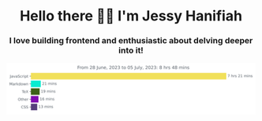 <h1 align="center">Hello there 👋🏻 I'm Jessy Hanifiah</h1>
<h3 align="center">I love building frontend and enthusiastic about delving deeper into it!</h3>

<img
  src="https://github.com/jeeehaan/jeeehaan/blob/main/images/stat.svg"
  alt="Jeeehaan"
/>
